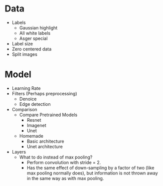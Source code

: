 # Data
- Labels
    - Gaussian highlight
    - All white labels
    - Asger special
- Label size
- Zero centered data
- Split images

# Model
- Learning Rate
- Filters (Perhaps preprocessing)
    - Denoice
    - Edge detection
- Comparison
    - Compare Pretrained Models
        - Resnet
        - Imagenet
        - Unet
    - Homemade
        - Basic architecture
        - Unet architecture
- Layers
    - What to do instead of max pooling?
        - Perform convolution with stride = 2.
        - Has the same effect of down-sampling by a factor of two (like max pooling normally does), but information is not thrown away in the same way as with max pooling.

